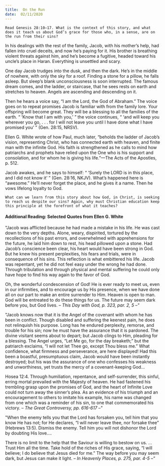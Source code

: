 ```yaml
---
title:  On the Run
date:  02/11/2020
---
```


`Read Genesis 28:10–17. What is the context of this story, and what does it teach us about God’s grace for those who, in a sense, are on the run from their sins?`

In his dealings with the rest of the family, Jacob, with his mother’s help, had fallen into cruel deceits, and now he’s paying for it. His brother is breathing violent threats against him, and he’s become a fugitive, headed toward his uncle’s place in Haran. Everything is unsettled and scary.

One day Jacob trudges into the dusk, and then the dark. He’s in the middle of nowhere, with only the sky for a roof. Finding a stone for a pillow, he falls asleep. But sleep’s blank unconsciousness is soon interrupted. The famous dream comes, and the ladder, or staircase, that he sees rests on earth and stretches to heaven. Angels are ascending and descending on it.

Then he hears a voice say, “I am the Lord, the God of Abraham.” The voice goes on to repeat promises Jacob is familiar with from the family lore. Your offspring will become great. They will be a blessing to all the families of the earth. “ ‘Know that I am with you,’ ” the voice continues, “ ‘and will keep you wherever you go, . . . for I will not leave you until I have done what I have promised you’ ” (Gen. 28:15, NRSV).

Ellen G. White wrote of how Paul, much later, “beholds the ladder of Jacob’s vision, representing Christ, who has connected earth with heaven, and finite man with the infinite God. His faith is strengthened as he calls to mind how patriarchs and prophets have relied upon the One who is his support and consolation, and for whom he is giving his life.”—The Acts of the Apostles, p. 512.

Jacob awakes, and he says to himself: “ ‘Surely the LORD is in this place, and I did not know it’ ” (Gen. 28:16, NKJV). What’s happened here is “awesome.” He’ll never forget the place, and he gives it a name. Then he vows lifelong loyalty to God.

`What can we learn from this story about how God, in Christ, is seeking to reach us despite our sins? Again, why must Christian education keep this principle at the forefront of what it teaches?`

#### Additional Reading: Selected Quotes from Ellen G. White

"Jacob was afflicted because he had made a mistake in his life. He was cast down to the very depths. Alone, weary, dispirited, tortured by the recollections of his past errors, and overwhelmed with apprehensions for the future, he laid him down to rest, his head pillowed upon a stone. Had Jacob’s conscience been clear, his heart would have been strong in God. But he knew his present perplexities, his fears and trials, were in consequence of his sins. This reflection is what embittered his life. Jacob was repentant, yet he did not feel easy under the wrong he had done. Through tribulation and through physical and mental suffering he could only have hope to find his way again to the favor of God.

Oh, the wonderful condescension of God! He is ever ready to meet us, even in our infirmities, and to encourage us by His presence, when we have done all on our part to make an entire surrender to Him. Heaven is open to man. God will be entreated to do these things for us. The future may seem dark before you, but God lives. _– This Day with God, p. 323, par. 2, 5 –"_

"Jacob knows now that it is the Angel of the covenant with whom he has been in conflict. Though disabled and suffering the keenest pain, he does not relinquish his purpose. Long has he endured perplexity, remorse, and trouble for his sin; now he must have the assurance that it is pardoned. The divine visitant seems about to depart; but Jacob clings to Him, pleading for a blessing. The Angel urges, “Let Me go, for the day breaketh;” but the patriarch exclaims, “I will not let Thee go, except Thou bless me.” What confidence, what firmness and perseverance, are here displayed! Had this been a boastful, presumptuous claim, Jacob would have been instantly destroyed; but his was the assurance of one who confesses his weakness and unworthiness, yet trusts the mercy of a covenant-keeping God...

Hosea 12:4. Through humiliation, repentance, and self-surrender, this sinful, erring mortal prevailed with the Majesty of heaven. He had fastened his trembling grasp upon the promises of God, and the heart of Infinite Love could not turn away the sinner’s plea. As an evidence of his triumph and an encouragement to others to imitate his example, his name was changed from one which was a reminder of his sin, to one that commemorated his victory. _– The Great Controversy, pp. 616-617 –"_

"When the enemy tells you that the Lord has forsaken you, tell him that you know He has not; for He declares, “I will never leave thee, nor forsake thee” (Hebrews 13:5). Dismiss the enemy. Tell him you will not dishonor the Lord by doubting His love....

There is no limit to the help that the Saviour is willing to bestow on us. ... Trust Him all the time. Take hold of the riches of His grace, saying, “I will believe; I do believe that Jesus died for me.” The way before you may seem dark, but Jesus can make it light. _– In Heavenly Places, p. 275, par. 4-5 –"_